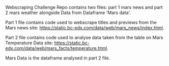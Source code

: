 Webscraping Challenge Repo contains two files: part 1 mars news and part 2 mars weather alongside Data from Dataframe 'Mars data'.

Part 1 file contains code used to webscrape titles and previews from the Mars news site: https://static.bc-edx.com/data/web/mars_news/index.html.

Part 2 file contains code used to analyse data taken from the table on Mars Temperature Data site: https://static.bc-edx.com/data/web/mars_facts/temperature.html.

Mars Data is the dataframe analysed in part 2 file.
